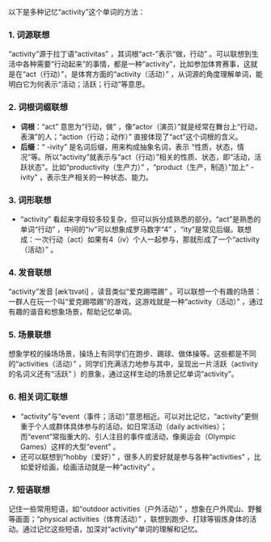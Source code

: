 以下是多种记忆“activity”这个单词的方法：
### 1. 词源联想
“activity”源于拉丁语“activitas” ，其词根“act-”表示“做，行动” 。可以联想到生活中各种需要“行动起来”的事情，都是一种“activity”，比如参加体育赛事，这就是在“act（行动）”，是体育方面的“activity（活动）” ，从词源的角度理解单词，能明白它为何表示“活动；活跃；行动”等意思。
### 2. 词根词缀联想
- **词根**：“act” 意思为“行动，做” ，像“actor（演员）”就是经常在舞台上“行动，表演”的人；“action（行动；动作）” 直接体现了“act”这个词根的含义。
- **后缀**：“ -ivity” 是名词后缀，用来构成抽象名词，表示 “性质，状态，情况”等。所以“activity”就表示与“act（行动）”相关的性质、状态，即“活动，活跃状态”。比如“productivity（生产力）” ，“product（生产，制造）”加上“ -ivity” ，表示生产相关的一种状态、能力。
### 3. 词形联想
- “activity” 看起来字母较多较复杂，但可以拆分成熟悉的部分。“act”是熟悉的单词“行动” ，中间的“iv”可以想象成罗马数字“4” ，“ity”是常见后缀。联想成：一次行动（act）如果有4（iv）个人一起参与，那就形成了一个“activity（活动）” 。
### 4. 发音联想
“activity”发音 [ækˈtɪvəti] ，读音类似“爱克踢喂踢” 。可以联想一个有趣的场景：一群人在玩一个叫“爱克踢喂踢”的游戏，这游戏就是一种“activity（活动）” ，通过有趣的谐音和想象场景，帮助记忆单词。
### 5. 场景联想
想象学校的操场场景，操场上有同学们在跑步、踢球、做体操等。这些都是不同的“activities（活动）” ，同学们充满活力地参与其中，呈现出一片活跃（activity的名词义还有“活跃” ）的景象，通过这样生动的场景记忆单词“activity”。
### 6. 相关词汇联想
- “activity”与“event（事件；活动）”意思相近。可以对比记忆，“activity”更侧重于个人或群体具体参与的活动，如日常活动（daily activities）；而“event”常指重大的、引人注目的事件或活动，像奥运会（Olympic Games）这样的大型“event” 。
- 还可以联想到“hobby（爱好）” ，很多人的爱好就是参与各种“activities” ，比如爱好绘画，绘画活动就是一种“activity” 。
### 7. 短语联想
记住一些常用短语，如“outdoor activities（户外活动）” ，想象在户外爬山、野餐等画面；“physical activities（体育活动）” ，联想到跑步、打球等锻炼身体的活动。通过记忆这些短语，加深对“activity”单词的理解和记忆。 